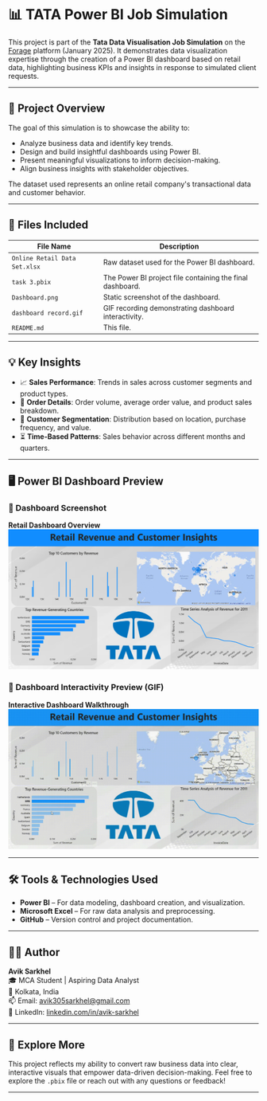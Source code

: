 # 📊 TATA Power BI Job Simulation

This project is part of the **Tata Data Visualisation Job Simulation** on the [Forage](https://www.theforage.com/) platform (January 2025). It demonstrates data visualization expertise through the creation of a Power BI dashboard based on retail data, highlighting business KPIs and insights in response to simulated client requests.

---

## 🧠 Project Overview

The goal of this simulation is to showcase the ability to:
- Analyze business data and identify key trends.
- Design and build insightful dashboards using Power BI.
- Present meaningful visualizations to inform decision-making.
- Align business insights with stakeholder objectives.

The dataset used represents an online retail company's transactional data and customer behavior.

---

## 📁 Files Included

| File Name                    | Description                                                                 |
|-----------------------------|-----------------------------------------------------------------------------|
| `Online Retail Data Set.xlsx` | Raw dataset used for the Power BI dashboard.                                |
| `task 3.pbix`               | The Power BI project file containing the final dashboard.                   |
| `Dashboard.png`             | Static screenshot of the dashboard.                                         |
| `dashboard record.gif`      | GIF recording demonstrating dashboard interactivity.                        |
| `README.md`                 | This file.                                                                  |

---

## 💡 Key Insights

- 📈 **Sales Performance**: Trends in sales across customer segments and product types.
- 🧾 **Order Details**: Order volume, average order value, and product sales breakdown.
- 🎯 **Customer Segmentation**: Distribution based on location, purchase frequency, and value.
- ⏳ **Time-Based Patterns**: Sales behavior across different months and quarters.

---

## 🖥️ Power BI Dashboard Preview

### 📸 Dashboard Screenshot

**Retail Dashboard Overview**  
![Dashboard](Dashboard.png)

### 🎥 Dashboard Interactivity Preview (GIF)

**Interactive Dashboard Walkthrough**  
![Dashboard GIF](dashboard%20record.gif)

---

## 🛠️ Tools & Technologies Used

- **Power BI** – For data modeling, dashboard creation, and visualization.
- **Microsoft Excel** – For raw data analysis and preprocessing.
- **GitHub** – Version control and project documentation.

---

## 👨‍💻 Author

**Avik Sarkhel**  
🎓 MCA Student | Aspiring Data Analyst  
📍 Kolkata, India  
📫 Email: [avik305sarkhel@gmail.com](mailto:avik305sarkhel@gmail.com)  
🔗 LinkedIn: [linkedin.com/in/avik-sarkhel](https://www.linkedin.com/in/avik-sarkhel)

---

## 🚀 Explore More

This project reflects my ability to convert raw business data into clear, interactive visuals that empower data-driven decision-making. Feel free to explore the `.pbix` file or reach out with any questions or feedback!

---
